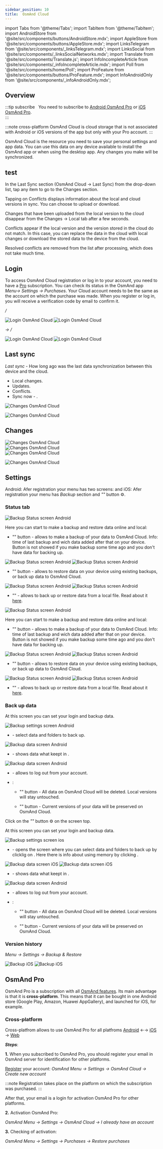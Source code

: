 ```yaml
---
sidebar_position: 10
title:  OsmAnd Cloud
---
```

import Tabs from '@theme/Tabs';
import TabItem from '@theme/TabItem';
import AndroidStore from '@site/src/components/buttons/AndroidStore.mdx';
import AppleStore from '@site/src/components/buttons/AppleStore.mdx';
import LinksTelegram from '@site/src/components/_linksTelegram.mdx';
import LinksSocial from '@site/src/components/_linksSocialNetworks.mdx';
import Translate from '@site/src/components/Translate.js';
import InfoIncompleteArticle from '@site/src/components/_infoIncompleteArticle.mdx';
import Poll from '@site/src/components/home/Poll';
import ProFeature from '@site/src/components/buttons/ProFeature.mdx';
import InfoAndroidOnly from '@site/src/components/_infoAndroidOnly.mdx';

<InfoIncompleteArticle/>

## Overview

:::tip subscribe
&nbsp;<ProFeature/> You need to subscribe to [Android OsmAnd Pro](../purchases/android.md#osmand-pro) or [iOS OsmAnd Pro](../purchases/ios.md#osmand-pro).  
:::

:::note cross-platform
OsmAnd Cloud is cloud storage that is not associated with Android or iOS versions of the app but only with your Pro account.
:::

OsmAnd Cloud is the resource you need to save your personal settings and app data. You can use this data on any device available to install the OsmAnd app or when using the desktop app. Any changes you make will be synchronized.  

## test

In the Last Sync section (OsmAnd Cloud → Last Sync) from the drop-down list, tap any item to go to the Changes section.

Tapping on Conflicts displays information about the local and cloud versions in sync. You can choose to upload or download.  

Changes that have been uploaded from the local version to the cloud disappear from the Changes → Local tab after a few seconds.  

Conflicts appear if the local version and the version stored in the cloud do not match. In this case, you can replace the data in the cloud with local changes or download the stored data to the device from the cloud.  

Resolved conflicts are removed from the list after processing, which does not take much time.  


## Login

To access OsmAnd Cloud registration or log in to your account, you need to have a [Pro](#osmand-pro) subscription. You can check its status in the OsmAnd app *Menu→ Settings → Purchases*. Your Cloud account needs to be the same as the account on which the purchase was made. When you register or log in, you will receive a verification code by email to confirm it.

<Tabs groupId="operating-systems">

<TabItem value="android" label="Android">  

*<Translate android="true" ids="shared_string_menu,shared_string_settings,osmand_cloud,register_opr_create_new_account"/> / <Translate android="true" ids="register_opr_have_account"/>*  

![Login OsmAnd Cloud](@site/static/img/personal/osmand-cloud/cloud_1.png)  ![Login OsmAnd Cloud](@site/static/img/personal/osmand-cloud/cloud_17.png)

</TabItem>

<TabItem value="ios" label="iOS">  

*<Translate ios="true" ids="menu,shared_string_settings,osmand_cloud"/> → <Translate ios="true" ids="purchase_get"/> / <Translate ios="true" ids="cloud_existing_account"/>*

![Login OsmAnd Cloud](@site/static/img/personal/osmand-cloud/cloud_ios_1.png)  ![Login OsmAnd Cloud](@site/static/img/personal/osmand-cloud/cloud_ios_2.png)

</TabItem>

</Tabs>


## Last sync

*Last sync* - How long ago was the last data synchronization between this device and the cloud.  
- Local changes.
- Updates.
- Conflicts.
- Sync now - .

<Tabs groupId="operating-systems">

<TabItem value="android" label="Android Auto">

![Changes OsmAnd Cloud](@site/static/img/personal/osmand-cloud/cloud_16.png) 

</TabItem>

<TabItem value="ios" label="CarPlay"> 

![Changes OsmAnd Cloud](@site/static/img/personal/osmand-cloud/cloud_ios_8-1.png)  

</TabItem>

</Tabs>  
 

## Changes

<Tabs groupId="operating-systems">

<TabItem value="android" label="Android Auto">

![Changes OsmAnd Cloud](@site/static/img/personal/osmand-cloud/cloud_15.png)  
![Changes OsmAnd Cloud](@site/static/img/personal/osmand-cloud/cloud_14.png)  
![Changes OsmAnd Cloud](@site/static/img/personal/osmand-cloud/cloud_13.png)  

</TabItem>

<TabItem value="ios" label="CarPlay"> 

![Changes OsmAnd Cloud](@site/static/img/personal/osmand-cloud/cloud_15.png)  

</TabItem>

</Tabs>  


## Settings

Android: Afer registration your *<Translate android="true" ids="backup_and_restore"/>* menu has two screens: *<Translate android="true" ids="shared_string_status"/>* and *<Translate android="true" ids="shared_string_settings"/>*
iOS: Afer registration your *<Translate ios="true" ids="backup_and_restore"/>* menu has *Backup* section and *"<Translate ios="true" ids="shared_string_settings"/>"* button ⚙️.  


### Status tab

<Tabs groupId="operating-systems">

<TabItem value="android" label="Android">  

![Backup Status screen Android](@site/static/img/personal/backup/backup_status_screen_android.png)

Here you can start to make a backup and restore data online and local:
- "*<Translate android="true" ids="backup_now"/>*" button - allows to make a backup of your data to OsmAnd Cloud. Info: time of last backup and wich data added after that on your device. Button is not showed if you make backup some time ago and you don't have data for backing up.

![Backup Status screen Android](@site/static/img/personal/backup/backup_status_screen_1_android.png) ![Backup Status screen Android](@site/static/img/personal/backup/backup_status_screen_2_android.png)

- "*<Translate android="true" ids="backup_restore_data"/>*" button - allows to restore data on your device using existing backups, or back up data to OsmAnd Cloud.

![Backup Status screen Android](@site/static/img/personal/backup/backup_status_screen_3_android.png) ![Backup Status screen Android](@site/static/img/personal/backup/backup_status_screen_4_android.png)

- "*<Translate android="true" ids="local_backup"/>*" - allows to back up or restore data from a local file. Read about it [here](../personal/storage.md#local-backup).

</TabItem>

<TabItem value="ios" label="iOS">  

![Backup Status screen Android](@site/static/img/personal/backup/backup_status_screen_android.png)

Here you can start to make a backup and restore data online and local:
- "*<Translate android="true" ids="backup_now"/>*" button - allows to make a backup of your data to OsmAnd Cloud. Info: time of last backup and wich data added after that on your device. Button is not showed if you make backup some time ago and you don't have data for backing up.

![Backup Status screen Android](@site/static/img/personal/backup/backup_status_screen_1_android.png) ![Backup Status screen Android](@site/static/img/personal/backup/backup_status_screen_2_android.png)

- "*<Translate android="true" ids="backup_restore_data"/>*" button - allows to restore data on your device using existing backups, or back up data to OsmAnd Cloud.

![Backup Status screen Android](@site/static/img/personal/backup/backup_status_screen_3_android.png) ![Backup Status screen Android](@site/static/img/personal/backup/backup_status_screen_4_android.png)

- "*<Translate android="true" ids="local_backup"/>*" - allows to back up or restore data from a local file. Read about it [here](../personal/storage.md#local-backup).

</TabItem>

</Tabs>


### Back up data

<Tabs groupId="operating-systems">

<TabItem value="android" label="Android">  

At this screen you can set your login and backup data.

![Backup settings screen Android](@site/static/img/personal/backup/backup_settings_screen_android.png)

- *<Translate android="true" ids="backup_data"/>* - select data and folders to back up.

![Backup data screen Android](@site/static/img/personal/backup/backup_data_screen_android.png)

- *<Translate android="true" ids="backup_version_history"/>* - shows data what keept in <Translate android="true" ids="backup_storage_taken"/>.
  
![Backup data screen Android](@site/static/img/personal/backup/backup_data_screen_1_android.png)

- *<Translate android="true" ids="login_account"/>* - allows to log out from your account.
  
- *<Translate android="true" ids="backup_danger_zone"/>*:
  
  - "*<Translate android="true" ids="backup_delete_all_data"/>*" button - All data on OsmAnd Cloud will be deleted. Local versions will stay untouched.

  - "*<Translate android="true" ids="backup_delete_old_data"/>*" button - Current versions of your data will be preserved on OsmAnd Cloud.

</TabItem>

<TabItem value="ios" label="iOS">  

Click on the *"<Translate ios="true" ids="shared_string_settings"/>"* button ⚙️ on the screen top.

At this screen you can set your login and backup data.

![Backup settings screen ios](@site/static/img/personal/backup/backup_settings_screen_ios.png)

- *<Translate ios="true" ids="osmand_cloud"/>* - opens the screen where you can select data and folders to back up by clicklig on *<Translate ios="true" ids="backup_data"/>*. Here there is info about using memory by clicking *<Translate ios="true" ids="manage_storage"/>*.

![Backup data screen iOS](@site/static/img/personal/backup/backup_data_screen_ios.png) ![Backup data screen iOS](@site/static/img/personal/backup/backup_data_screen_1_ios.png)

- *<Translate android="true" ids="backup_version_history"/>* - shows data what keept in <Translate android="true" ids="backup_storage_taken"/>.
  
![Backup data screen Android](@site/static/img/personal/backup/backup_data_screen_1_android.png)

- *<Translate android="true" ids="login_account"/>* - allows to log out from your account.
  
- *<Translate android="true" ids="backup_danger_zone"/>*:
  
  - "*<Translate android="true" ids="backup_delete_all_data"/>*" button - All data on OsmAnd Cloud will be deleted. Local versions will stay untouched.

  - "*<Translate android="true" ids="backup_delete_old_data"/>*" button - Current versions of your data will be preserved on OsmAnd Cloud.

</TabItem>

</Tabs>



### Version history

*Menu → Settings → Backup & Restore*

![Backup iOS](@site/static/img/personal/osmand-cloud/backup_ios.png)  ![Backup iOS](@site/static/img/personal/osmand-cloud/backup_1_ios.png)


<!-- ## Changes

### Local

### Cloud

### Conflicts

### Cloud backup

## Backup and Restore for OsmAnd Pro -->

## OsmAnd Pro

OsmAnd Pro is a subscription with all [OsmAnd features](../purchases/android.md#free-and-paid-features). Its main advantage is that it is **cross-platform**. This means that it can be bought in one Android store (Google Play, Amazon, Huawei AppGallery), and launched for iOS, for example.  

### Cross-platform

Cross-platfrom allows to use OsmAnd Pro for all platfroms [Android](../purchases/android.md) ←→ [iOS](../purchases/ios.md) → [Web](https://www.osmand.net/map)

***Steps***:

**1.** When you subscribed to OsmAnd Pro, you should register your email in OsmAnd server for identification for other platforms.

[Register](../personal/osmand-cloud.md#backup-and-restore-for-osmand-pro) your account:
*OsmAnd Menu → Settings → OsmAnd Cloud → Create new account* 

:::note
Registration takes place on the platform on which the subscription was purchased.
:::

After that, your email is a login for activation OsmAnd Pro for other platforms.

**2.** Activation OsmAnd Pro:

*OsmAnd Menu → Settings → OsmAnd Cloud → I already have an account*

**3.** Checking of activation:

*OsmAnd Menu → Settings → Purchases → Restore purchases*
